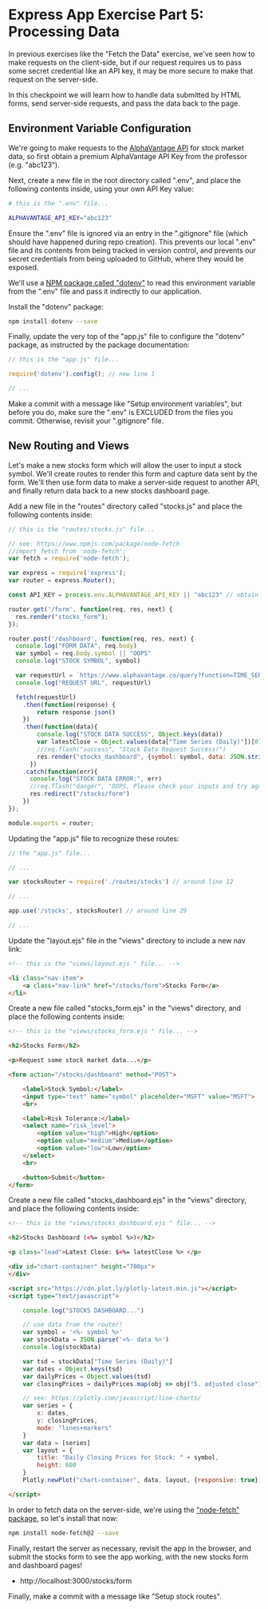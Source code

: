 # Express App Exercise Part 5: Processing Data

In previous exercises like the "Fetch the Data" exercise, we've seen how to make requests on the client-side, but if our request requires us to pass some secret credential like an API key, it may be more secure to make that request on the server-side.

In this checkpoint we will learn how to handle data submitted by HTML forms, send server-side requests, and pass the data back to the page.

## Environment Variable Configuration

We're going to make requests to the [AlphaVantage API](https://www.alphavantage.co) for stock market data, so first obtain a premium AlphaVantage API Key from the professor (e.g. "abc123").

Next, create a new file in the root directory called ".env", and place the following contents inside, using your own API Key value:

```sh
# this is the ".env" file...

ALPHAVANTAGE_API_KEY="abc123"
```

Ensure the ".env" file is ignored via an entry in the ".gitignore" file (which should have happened during repo creation). This prevents our local ".env" file and its contents from being tracked in version control, and prevents our secret credentials from being uploaded to GitHub, where they would be exposed.

We'll use a [NPM package called "dotenv"](https://github.com/motdotla/dotenv#readme) to read this environment variable from the ".env" file and pass it indirectly to our application.

Install the "dotenv" package:

```sh
npm install dotenv --save
```

Finally, update the very top of the "app.js" file to configure the "dotenv" package, as instructed by the package documentation:

```js
// this is the "app.js" file...

require('dotenv').config(); // new line 1

// ...
```

Make a commit with a message like "Setup environment variables", but before you do, make sure the ".env" is EXCLUDED from the files you commit. Otherwise, revisit your ".gitignore" file.

## New Routing and Views

Let's make a new stocks form which will allow the user to input a stock symbol. We'll create routes to render this form and capture data sent by the form. We'll then use form data to make a server-side request to another API, and finally return data back to a new stocks dashboard page.

Add a new file in the "routes" directory called "stocks.js" and place the following contents inside:

```js
// this is the "routes/stocks.js" file...

// see: https://www.npmjs.com/package/node-fetch
//import fetch from 'node-fetch';
var fetch = require('node-fetch');

var express = require('express');
var router = express.Router();

const API_KEY = process.env.ALPHAVANTAGE_API_KEY || "abc123" // obtain your own api key and set via environment variable

router.get('/form', function(req, res, next) {
  res.render("stocks_form");
});

router.post('/dashboard', function(req, res, next) {
  console.log("FORM DATA", req.body)
  var symbol = req.body.symbol || "OOPS"
  console.log("STOCK SYMBOL", symbol)

  var requestUrl = `https://www.alphavantage.co/query?function=TIME_SERIES_DAILY_ADJUSTED&symbol=${symbol}&apikey=${API_KEY}` // using string interpolation here, but you could alternatively do concatenation with + operators
  console.log("REQUEST URL", requestUrl)

  fetch(requestUrl)
    .then(function(response) {
        return response.json()
    })
    .then(function(data){
        console.log("STOCK DATA SUCCESS", Object.keys(data))
        var latestClose = Object.values(data["Time Series (Daily)"])[0]["5. adjusted close"]
        //req.flash("success", "Stock Data Request Success!")
        res.render("stocks_dashboard", {symbol: symbol, data: JSON.stringify(data), latestClose: latestClose});
      })
    .catch(function(err){
      console.log("STOCK DATA ERROR:", err)
      //req.flash("danger", "OOPS, Please check your inputs and try again.")
      res.redirect("/stocks/form")
    })
});

module.exports = router;
```

Updating the "app.js" file to recognize these routes:

```js
// the "app.js" file...

// ...

var stocksRouter = require('./routes/stocks') // around line 12

// ...

app.use('/stocks', stocksRouter) // around line 29

// ...
```

Update the "layout.ejs" file in the "views" directory to include a new nav link:

```html
<!-- this is the "views/layout.ejs " file... -->

<li class="nav-item">
    <a class="nav-link" href="/stocks/form">Stocks Form</a>
</li>
```

Create a new file called "stocks_form.ejs" in the "views" directory, and place the following contents inside:

```html
<!-- this is the "views/stocks_form.ejs " file... -->

<h2>Stocks Form</h2>

<p>Request some stock market data...</p>

<form action="/stocks/dashboard" method="POST">

    <label>Stock Symbol:</label>
    <input type="text" name="symbol" placeholder="MSFT" value="MSFT">
    <br>

    <label>Risk Tolerance:</label>
    <select name="risk_level">
        <option value="high">High</option>
        <option value="medium">Medium</option>
        <option value="low">Low</option>
    </select>
    <br>

    <button>Submit</button>
</form>
```

Create a new file called "stocks_dashboard.ejs" in the "views" directory, and place the following contents inside:


```html
<!-- this is the "views/stocks_dashboard.ejs " file... -->

<h2>Stocks Dashboard (<%= symbol %>)</h2>

<p class="lead">Latest Close: $<%= latestClose %> </p>

<div id="chart-container" height="700px">
</div>

<script src="https://cdn.plot.ly/plotly-latest.min.js"></script>
<script type="text/javascript">

    console.log("STOCKS DASHBOARD...")

    // use data from the router!
    var symbol = '<%- symbol %>'
    var stockData = JSON.parse('<%- data %>')
    console.log(stockData)

    var tsd = stockData["Time Series (Daily)"]
    var dates = Object.keys(tsd)
    var dailyPrices = Object.values(tsd)
    var closingPrices = dailyPrices.map(obj => obj["5. adjusted close"])

    // see: https://plotly.com/javascript/line-charts/
    var series = {
        x: dates,
        y: closingPrices,
        mode: "lines+markers"
    }
    var data = [series]
    var layout = {
        title: "Daily Closing Prices for Stock: " + symbol,
        height: 600
    }
    Plotly.newPlot("chart-container", data, layout, {responsive: true})

</script>

```

In order to fetch data on the server-side, we're using the ["node-fetch" package](https://www.npmjs.com/package/node-fetch), so let's install that now:

```sh
npm install node-fetch@2 --save
```

Finally, restart the server as necessary, revisit the app in the browser, and submit the stocks form to see the app working, with the new stocks form and dashboard pages!

  + http://localhost:3000/stocks/form

Finally, make a commit with a message like "Setup stock routes".
